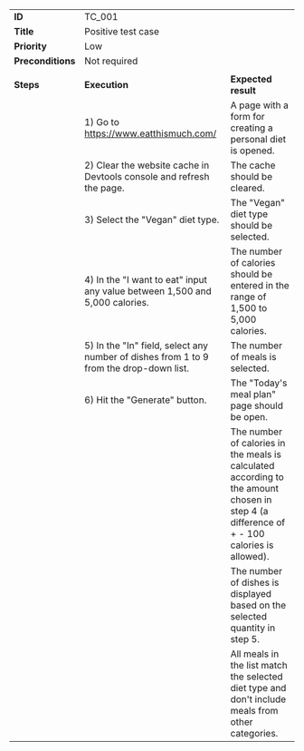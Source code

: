 |             |                                                                                 |                                                                                                                                                     |
|-------------------|----------------------------------------------------------------------------------------|-----------------------------------------------------------------------------------------------------------------------------------------------------|
| **ID**            | TC_001                                                                                 |
| **Title**         | Positive test case                                                                     |                                                                                                                                                     |
| **Priority**      | Low                                                                                    |                                                                                                                                                     |
| **Preconditions** | Not required                                                                           |                                                                                                                                                     |
|                   |                                                                                        |                                                                                                                                                     |
| **Steps**         | **Execution**                                                                          | **Expected result**                                                                                                                                 |
|                   | 1) Go to https://www.eatthismuch.com/                                                  | A page with a form for creating a personal diet is opened.                                                                                           |
|                   | 2) Clear the website cache in Devtools console and refresh the page.                   | The cache should be cleared.                                                                                                                                   |
|                   | 3) Select the "Vegan" diet type.                                                       | The "Vegan" diet type should be selected.                                                                                                                 |
|                   | 4) In the "I want to eat" input any value between 1,500 and 5,000 calories.            | The number of calories should be entered in the range of 1,500 to 5,000 calories.                                                                           |
|                   | 5) In the "In" field, select any number of dishes from 1 to 9 from the drop-down list. | The number of meals is selected.                                                                                                              |
|                   | 6) Hit the "Generate" button.                                                          |The "Today's meal plan" page should be open.                                                                                                                 |
|                   |                                                                                        | The number of calories in the meals is calculated according to the amount chosen in step 4 (a difference of + - 100 calories is allowed). |
|                   |                                                                                        | The number of dishes is displayed based on the selected quantity in step 5.                                                                               |
|                   |                                                                                        | All meals in the list match the selected diet type and don't include meals from other categories.                                                   |
